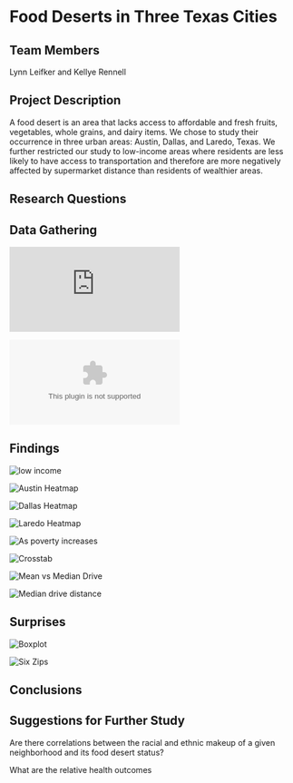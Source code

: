 # Food Deserts in Three Texas Cities

## Team Members
Lynn Leifker and Kellye Rennell

## Project Description
A food desert is an area that lacks access to affordable and fresh fruits, vegetables, whole grains, and dairy items. We chose to study their occurrence in three urban areas: Austin, Dallas, and Laredo, Texas. We further restricted our study to low-income areas where residents are less likely to have access to transportation and therefore are more negatively affected by supermarket distance than residents of wealthier areas. 

## Research Questions

## Data Gathering
![Schools PDF](https://github.com/LBBL96/Food-Deserts/blob/master/Datasets/Title%20I%20Schools.pdf)

![Combined Cities.csv](https://github.com/LBBL96/Food-Deserts/blob/master/Datasets/Combined_Cities.csv)

## Findings
![low income](https://github.com/LBBL96/Food-Deserts/blob/master/Images/Percent_Low_Income_Pov_Deserts.png)

![Austin Heatmap](https://github.com/LBBL96/Food-Deserts/blob/master/Images/Austin_Heatmap.png)

![Dallas Heatmap](https://github.com/LBBL96/Food-Deserts/blob/master/Images/Dallas_Heatmap.png)

![Laredo Heatmap](https://github.com/LBBL96/Food-Deserts/blob/master/Images/Laredo_Heatmap.png)

![As poverty increases](https://github.com/LBBL96/Food-Deserts/blob/master/Images/Food_Desert_As_Poverty_Increases.png)

![Crosstab](https://github.com/LBBL96/Food-Deserts/blob/master/Images/Pov_Group_Crosstab.png)

![Mean vs Median Drive](https://github.com/LBBL96/Food-Deserts/blob/master/Images/Mean_vs_Median_Driving_Distance.png)

![Median drive distance](https://github.com/LBBL96/Food-Deserts/blob/master/Images/Median_driving_distance.png)


## Surprises

![Boxplot](https://github.com/LBBL96/Food-Deserts/blob/master/Images/Boxplot_Title_1_Poverty.png)

![Six Zips](https://github.com/LBBL96/Food-Deserts/blob/master/Images/Six_Zips.png)

## Conclusions

## Suggestions for Further Study

Are there correlations between the racial and ethnic makeup of a given neighborhood and its food desert status?

What are the relative health outcomes
